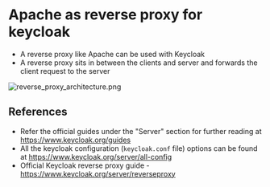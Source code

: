 
# Apache as reverse proxy for keycloak 

* A reverse proxy like Apache can be used with Keycloak
* A reverse proxy sits in between the clients and server and forwards the client request to the server

![reverse_proxy_architecture.png](https://github.com/nagasudhirpulla/taming_python/blob/master/blog/skills/assets/img/keyc_proxy_architecture.png?raw=true)




## References
* Refer the official guides under the "Server" section for further reading at https://www.keycloak.org/guides
* All the keycloak configuration (`keycloak.conf` file) options can be found at https://www.keycloak.org/server/all-config 
* Official Keycloak reverse proxy guide - https://www.keycloak.org/server/reverseproxy
<!--stackedit_data:
eyJoaXN0b3J5IjpbNzA4NDk0MDYsMTQ0OTYwMTEyNCwtODEzMD
k3MDM1LC0xNzc4MDU1NTEyXX0=
-->